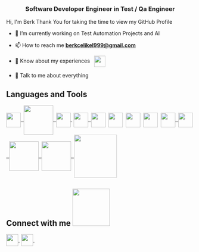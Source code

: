 <h3 align="center">Software Developer Engineer in Test / Qa Engineer </h3>

</p>
<div size='20px'> Hi, I'm Berk Thank You for taking the time to view my GitHub Profile
</div>

- 🔭 I’m currently working on Test Automation Projects and AI
-  📫 How to reach me **berkcelikel999@gmail.com**

- 📄 Know about my experiences      &nbsp;    <a href = 'https://www.linkedin.com/in/berkcelikel/'> <img width = '30px' align= 'center'  src="https://raw.githubusercontent.com/rahulbanerjee26/githubAboutMeGenerator/main/icons/linked-in-alt.svg"/></a> 

- 💬 Talk to me about everything

<h2> Languages and Tools  </h2>

<a href="https://www.java.com/tr/" > <img width ='39px' align= 'center'  src ='https://raw.githubusercontent.com/rahulbanerjee26/githubAboutMeGenerator/main/icons/java.svg'>&nbsp; </a>
<a href="https://learn.microsoft.com/en-us/dotnet/csharp/" > <img width ='79px' align= 'center' src="https://www.avenga.com/wp-content/uploads/2020/11/C-Sharp.png">&nbsp;
<a href="https://www.w3.org/Style/CSS/" > <img width ='39px' align= 'center' src ='https://raw.githubusercontent.com/rahulbanerjee26/githubAboutMeGenerator/main/icons/html.svg'>&nbsp;</a>
<a href="https://www.w3.org/Style/CSS/" > <img width ='39px' align= 'center' src ='https://raw.githubusercontent.com/rahulbanerjee26/githubAboutMeGenerator/main/icons/css.svg'>&nbsp; </a>
<img width ='39px' align= 'center' src ='https://camo.githubusercontent.com/74ed64243ba05754329bc527cd4240ebd1c087a1/68747470733a2f2f73656c656e69756d2e6465762f696d616765732f73656c656e69756d5f6c6f676f5f7371756172655f677265656e2e706e67'>&nbsp; </a>
<img width ='39px' align= 'center' src ='https://raw.githubusercontent.com/rahulbanerjee26/githubAboutMeGenerator/main/icons/jenkins.svg'>&nbsp; </a>
<img width ='39px' align= 'center' src ='https://raw.githubusercontent.com/rahulbanerjee26/githubAboutMeGenerator/main/icons/postman.svg'>&nbsp; </a>
<img width ='39px' align= 'center' src ='https://raw.githubusercontent.com/rahulbanerjee26/githubAboutMeGenerator/main/icons/photoshop.svg'>&nbsp;</a>
<a href="https://code.visualstudio.com/" > <img width ='39px' align= 'center' src="https://upload.wikimedia.org/wikipedia/commons/thumb/9/9a/Visual_Studio_Code_1.35_icon.svg/1024px-Visual_Studio_Code_1.35_icon.svg.png">&nbsp;
<a href="https://www.jetbrains.com/idea/" > <img width ='39px' align= 'center' src="https://upload.wikimedia.org/wikipedia/commons/thumb/9/9c/IntelliJ_IDEA_Icon.svg/800px-IntelliJ_IDEA_Icon.svg.png">&nbsp;
<a href="https://www.atlassian.com/software/jira" > <img width ='79px' align= 'center' src="https://destek.gazi.edu.tr/images/atlassian-jira-logo-large.png">&nbsp;
<a href="https://www.mysql.com/" > <img width ='79px' align= 'center' src="https://d1.awsstatic.com/asset-repository/products/amazon-rds/1024px-MySQL.ff87215b43fd7292af172e2a5d9b844217262571.png">&nbsp;
<img width ='115px' align= 'center' src ='https://i.pinimg.com/originals/df/9b/06/df9b0688eef574c8c776adcd60d9c094.png'> </a>
 
 </a>



<h2> Connect with me <img src='https://raw.githubusercontent.com/ShahriarShafin/ShahriarShafin/main/Assets/handshake.gif' width="100px"> </h2>
<a href = 'https://www.linkedin.com/in/berkcelikel/'> <img width = '32px' align= 'center' src="https://raw.githubusercontent.com/rahulbanerjee26/githubAboutMeGenerator/main/icons/linked-in-alt.svg"/>&nbsp;</a> 
<a href = 'https://www.github.com/berkcelikel'> <img width = '32px' align= 'center' src="https://raw.githubusercontent.com/rahulbanerjee26/githubAboutMeGenerator/main/icons/github.svg"/>&nbsp;</a> 



